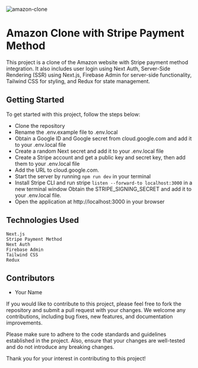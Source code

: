 ![amazon-clone](https://amzon-clone13.vercel.app/amazon-clone-img.png)
# Amazon Clone with Stripe Payment Method

This project is a clone of the Amazon website with Stripe payment method integration. It also includes user login using Next Auth, Server-Side Rendering (SSR) using Next.js, Firebase Admin for server-side functionality, Tailwind CSS for styling, and Redux for state management.

## Getting Started

To get started with this project, follow the steps below:

- Clone the repository
- Rename the .env.example file to .env.local
- Obtain a Google ID and Google secret from cloud.google.com and add it to your .env.local file
- Create a random Next secret and add it to your .env.local file
- Create a Stripe account and get a public key and secret key, then add them to your .env.local file
- Add the URL to cloud.google.com.
- Start the server by running `npm run dev` in your terminal
- Install Stripe CLI and run stripe `listen --forward-to localhost:3000` in a new terminal window
  Obtain the STRIPE_SIGNING_SECRET and add it to your .env.local file.
- Open the application at http://localhost:3000 in your browser

## Technologies Used

    Next.js
    Stripe Payment Method
    Next Auth
    Firebase Admin
    Tailwind CSS
    Redux

## Contributors

- Your Name

If you would like to contribute to this project, please feel free to fork the repository and submit a pull request with your changes. We welcome any contributions, including bug fixes, new features, and documentation improvements.

Please make sure to adhere to the code standards and guidelines established in the project. Also, ensure that your changes are well-tested and do not introduce any breaking changes.

Thank you for your interest in contributing to this project!

